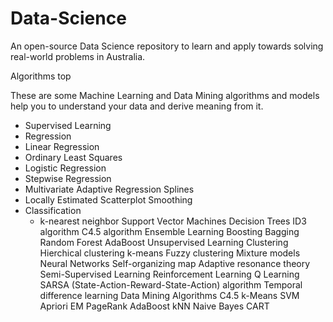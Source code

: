 # Data-Science
An open-source Data Science repository to learn and apply towards solving real-world problems in Australia.

Algorithms
top

These are some Machine Learning and Data Mining algorithms and models help you to understand your data and derive meaning from it.

* Supervised Learning
* Regression 
* Linear Regression
* Ordinary Least Squares
* Logistic Regression
* Stepwise Regression
* Multivariate Adaptive Regression Splines
* Locally Estimated Scatterplot Smoothing
* Classification
  * k-nearest neighbor
Support Vector Machines
Decision Trees
ID3 algorithm
C4.5 algorithm
Ensemble Learning
Boosting
Bagging
Random Forest
AdaBoost
Unsupervised Learning
Clustering
Hierchical clustering
k-means
Fuzzy clustering
Mixture models
Neural Networks
Self-organizing map
Adaptive resonance theory
Semi-Supervised Learning
Reinforcement Learning
Q Learning
SARSA (State-Action-Reward-State-Action) algorithm
Temporal difference learning
Data Mining Algorithms
C4.5
k-Means
SVM
Apriori
EM
PageRank
AdaBoost
kNN
Naive Bayes
CART
